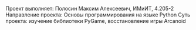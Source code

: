 Проект выполняет: Полосин Максим Алексеевич, ИМиИТ, 4.205-2
Направление проекта: Основы программирования на языке Python
Суть проекта: изучение библиотеки PyGame, восстановление игры Arcanoid
